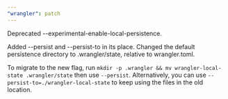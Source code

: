 ```yaml
---
"wrangler": patch
---
```


Deprecated --experimental-enable-local-persistence.

Added --persist and --persist-to in its place. Changed the default persistence directory to .wrangler/state, relative to wrangler.toml.

To migrate to the new flag, run `mkdir -p .wrangler && mv wrangler-local-state .wrangler/state` then use `--persist`. Alternatively, you can use `--persist-to=./wrangler-local-state` to keep using the files in the old location.
